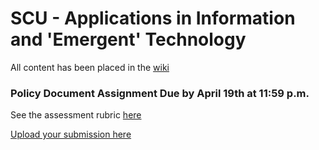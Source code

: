 # SCU - Applications in Information and 'Emergent' Technology

All content has been placed in the [wiki](https://github.com/J-Fo-S/scu-app-tech/wiki)

### Policy Document Assignment Due by April 19th at 11:59 p.m.

See the assessment rubric [here](https://github.com/J-Fo-S/scu-app-tech/blob/master/resources/assignments_rubric.pdf)

[Upload your submission here](https://goo.gl/forms/7ITjHasVBfZJiBG62)
